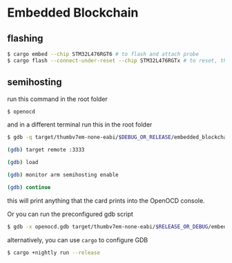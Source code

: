 # Embedded Blockchain
## flashing
```sh
$ cargo embed --chip STM32L476RGT6 # to flash and attach probe
$ cargo flash --connect-under-reset --chip STM32L476RGTx # to reset, then flash
```

## semihosting
run this command in the root folder
```sh
$ openocd
```
and in a different terminal run this in the root folder
```sh
$ gdb -q target/thumbv7em-none-eabi/$DEBUG_OR_RELEASE/embedded_blockchain

(gdb) target remote :3333

(gdb) load

(gdb) monitor arm semihosting enable

(gdb) continue
```
this will print anything that the card prints into the OpenOCD console.

Or you can run the preconfigured gdb script 
```sh
$ gdb -x openocd.gdb target/thumbv7em-none-eabi/$RELEASE_OR_DEBUG/embedded_blockchain
```

alternatively, you can use `cargo` to configure GDB
```sh
$ cargo +nightly run --release
```